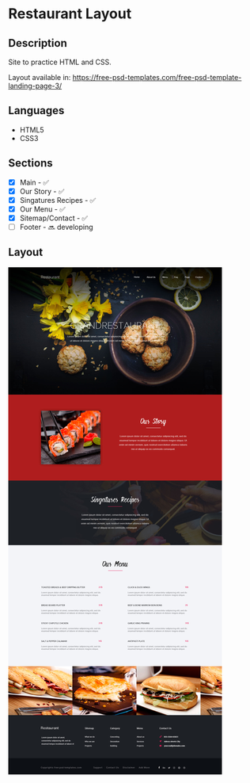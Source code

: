 # Restaurant Layout

## Description
Site to practice HTML and CSS.

Layout available in: https://free-psd-templates.com/free-psd-template-landing-page-3/

## Languages
- HTML5
- CSS3

## Sections
- [X] Main - :white_check_mark:
- [X] Our Story - :white_check_mark:
- [X] Singatures Recipes - :white_check_mark:
- [X] Our Menu - :white_check_mark:
- [X] Sitemap/Contact - :white_check_mark:
- [ ] Footer - :soon: developing

## Layout
![Layout Restaurant](https://raw.githubusercontent.com/rafaasimi/Restaurant-Study/master/img/restaurant.jpg)
